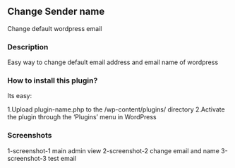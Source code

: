 ## Change Sender name

Change default wordpress email 

### Description

Easy way to change default email address and email name of wordpress

### How to install this plugin? 

Its easy:

1.Upload plugin-name.php to the /wp-content/plugins/ directory
2.Activate the plugin through the ‘Plugins’ menu in WordPress


### Screenshots

1-screenshot-1 main admin view
2-screenshot-2 change email and name
3-screenshot-3 test email


